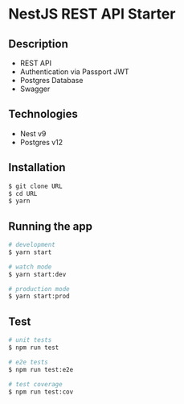 # NestJS REST API Starter

## Description

- REST API
- Authentication via Passport JWT
- Postgres Database
- Swagger

## Technologies

- Nest v9
- Postgres v12

## Installation

```bash
$ git clone URL
$ cd URL
$ yarn
```

## Running the app

```bash
# development
$ yarn start

# watch mode
$ yarn start:dev

# production mode
$ yarn start:prod
```

## Test

```bash
# unit tests
$ npm run test

# e2e tests
$ npm run test:e2e

# test coverage
$ npm run test:cov
```
